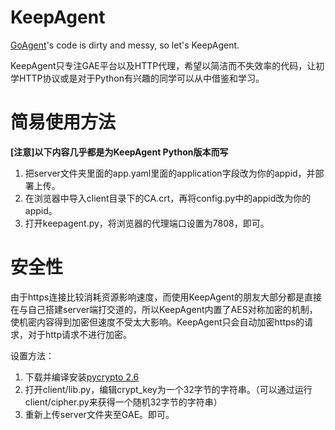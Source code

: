 KeepAgent
=

[GoAgent](https://github.com/goagent/goagent)'s code is dirty and messy, so let's KeepAgent.

KeepAgent只专注GAE平台以及HTTP代理，希望以简洁而不失效率的代码，让初学HTTP协议或是对于Python有兴趣的同学可以从中借鉴和学习。

简易使用方法
==

**[注意]以下内容几乎都是为KeepAgent Python版本而写**

1. 把server文件夹里面的app.yaml里面的application字段改为你的appid，并部署上传。
1. 在浏览器中导入client目录下的CA.crt，再将config.py中的appid改为你的appid。
1. 打开keepagent.py，将浏览器的代理端口设置为7808，即可。

安全性
===

由于https连接比较消耗资源影响速度，而使用KeepAgent的朋友大部分都是直接在与自己搭建server端打交道的，所以KeepAgent内置了AES对称加密的机制，使机密内容得到加密但速度不受太大影响。KeepAgent只会自动加密https的请求，对于http请求不进行加密。

设置方法：

1. 下载并编译安装[pycrypto 2.6](https://www.dlitz.net/software/pycrypto/)
2. 打开client/lib.py，编辑crypt_key为一个32字节的字符串。（可以通过运行client/cipher.py来获得一个随机32字节的字符串）
3. 重新上传server文件夹至GAE。即可。
